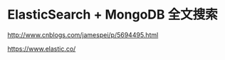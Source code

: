 # ElasticSearch + MongoDB 全文搜索

http://www.cnblogs.com/jamespei/p/5694495.html

https://www.elastic.co/

